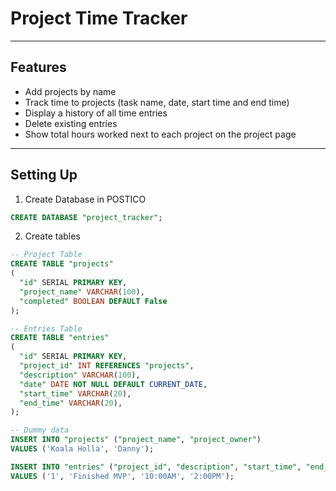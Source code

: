 # Project Time Tracker
---

## Features

- Add projects by name
- Track time to projects (task name, date, start time and end time)
- Display a history of all time entries
- Delete existing entries
- Show total hours worked next to each project on the project page

---

## Setting Up

1. Create Database in POSTICO

```sql
CREATE DATABASE "project_tracker";
```

2. Create tables

```sql
-- Project Table
CREATE TABLE "projects"
(
  "id" SERIAL PRIMARY KEY,
  "project_name" VARCHAR(100),
  "completed" BOOLEAN DEFAULT False
);

-- Entries Table
CREATE TABLE "entries"
(
  "id" SERIAL PRIMARY KEY,
  "project_id" INT REFERENCES "projects",
  "description" VARCHAR(100),
  "date" DATE NOT NULL DEFAULT CURRENT_DATE,
  "start_time" VARCHAR(20),
  "end_time" VARCHAR(20),
);

-- Dummy data
INSERT INTO "projects" ("project_name", "project_owner")
VALUES ('Koala Holla', 'Danny');

INSERT INTO "entries" ("project_id", "description", "start_time", "end_time")
VALUES ('1', 'Finished MVP', '10:00AM', '2:00PM');
